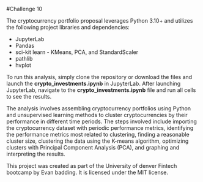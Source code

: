 #Challenge 10

The cryptocurrency portfolio proposal leverages Python 3.10+ and utilizes the following project libraries and dependencies:

* JupyterLab
* Pandas
* sci-kit learn - KMeans, PCA, and StandardScaler 
* pathlib
* hvplot

To run this analysis, simply clone the repository or download the files and launch the **crypto_investments.ipynb** in JupyterLab. After launching JupyterLab, navigate to the **crypto_investments.ipynb** file and run all cells to see the results.

The analysis involves assembling cryptocurrency portfolios using Python and unsupervised learning methods to cluster cryptocurrencies by their performance in different time periods. The steps involved include importing the cryptocurrency dataset with periodic performance metrics, identifying the performance metrics most related to clustering, finding a reasonable cluster size, clustering the data using the K-means algorithm, optimizing clusters with Principal Component Analysis (PCA), and graphing and interpreting the results.

This project was created as part of the University of denver Fintech bootcamp by Evan badding. It is licensed under the MIT license.
